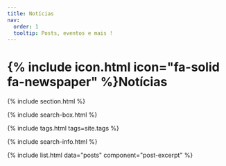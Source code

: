 ```yaml
---
title: Notícias
nav:
  order: 1
  tooltip: Posts, eventos e mais !
---
```


# {% include icon.html icon="fa-solid fa-newspaper" %}Notícias
{% include section.html %}

{% include search-box.html %}

{% include tags.html tags=site.tags %}

{% include search-info.html %}

{% include list.html data="posts" component="post-excerpt" %}
